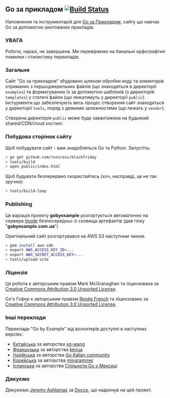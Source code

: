 ## Go за прикладом [![Build Status](https://travis-ci.org/butuzov/gobyexample.svg?branch=ukrainian)](https://travis-ci.org/butuzov/gobyexample)

Наповнення та інструментарій для [Go за Прикладом](https://gobyexample.com.ua), сайту що навчає Go за допомогою анотованих прикладів.

### УВАГА

Робота, наразі, не завершена. Ми перевіряємо на банальні орфографічні помилки і стилистику перекладів.

### Загальне

Сайт "Go за прикладом" збудовано шляхом обробки коду та коментарів отриманих з першоджерельних файлів (що знаходяться в директорії `examples`) та форматуванню їх  за допомогою шаблонів (з директорій `templates`) у статичі файли (що лежатимуть у директорії `public`). Інстурменти що забезпечують весь процес створення сайт знаходяться у директорії `tools`, поряд з деякими залежностями (що лежать у `vendor`).

Створена директорія `public` може буде завантажена на будьякий shared/CDN/cloud хостинг.

### Побудова сторінок сайту

Щоб побудувати сайт - вам знадобляться Go та Python. Запустіть:

```bash
> go get github.com/russross/blackfriday
> tools/build
> open public/index.html
```

Щоб будувати безперервно скористайтесь (хоч, насправді, це не так зручно):

```bash
> tools/build-loop
```

### Publishing

Ця варіація проекту **gobyexample** розгортується автоматично на сервера [linode](https://linode.com) безпосередньо зі сховища артефактів (див гілку "**gobyexample.com.ua**")

Оригінальний сайт розгортувався на AWS S3 наступним чином.

```bash
> gem install aws-sdk
> export AWS_ACCESS_KEY_ID=...
> export AWS_SECRET_ACCESS_KEY=...
> tools/upload-site
```

### Ліцензія

Ця робота є авторським правом Mark McGranaghan та ліцензована за
[Creative Commons Attribution 3.0 Unported License](http://creativecommons.org/licenses/by/3.0/).

Go's Гофер є авторським правом [Renée French](http://reneefrench.blogspot.com/) та ліцензовано за
[Creative Commons Attribution 3.0 Unported License](http://creativecommons.org/licenses/by/3.0/).


### Інші переклади

Переклади "Go by Example" від волонтерів доступні в наступних версіях:

* [Китайська](https://gobyexample.xgwang.me/) за авторства [xg-wang](https://github.com/xg-wang/gobyexample)
* [Французька](http://le-go-par-l-exemple.keiruaprod.fr) за авторства [keirua](https://github.com/keirua/gobyexample)
* [Італійська](http://gobyexample.it) за авторства [Go Italian community](https://github.com/golangit/gobyexample-it)
* [Корейська](https://mingrammer.com/gobyexample/) за авторства [mingrammer](https://github.com/mingrammer)
* [Іспанська](http://goconejemplos.com) за авторства [Спільноти Go у Мексиці](https://github.com/dabit/gobyexample)

### Дякуємо

Дякуюємо [Jeremy Ashkenas](https://github.com/jashkenas)
за [Docco](http://jashkenas.github.com/docco/), що надихнув на цей проект.
